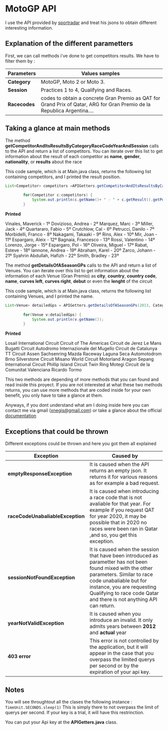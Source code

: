 
# MotoGP API

I use the API provided by [sportradar](https://developer.sportradar.com/docs/read/racing/MotoGP_v2) and treat his jsons to obtain different interesting information.

## Explanation of the different parametters
First, we can call methods i've done to get competitors results. 
We have to filter them by : 


Parameters | Values samples
------------ | -------------
**Category**| MotoGP, Moto 2 or Moto 3.
**Session** | Practices 1 to 4, Qualifying and Races.
**Racecodes**| codes to obtain a concrete Gran Premio as QAT  for Grand Prix of Qatar, ARG for Gran Premio de la Republica Argentina....
## Taking a glance at main methods
The method **getCompetitorAndItsResultsByCategoryRaceCodeYearAndSession** calls to the API and return a list of competitors. You can iterate over this list to get information about the result of each competitor as **name**, **gender**, **nationality**, or **results** about the race

This code sample, which is at Main.java class, returns the following list containing competitors, and I printed the result position.
```java
List<Competitor> competitors =APIGetters.getCompetitorAndItsResultsByCategoryRaceCodeYearAndSession(2019, RaceCode.QAT, Category.MotoGP, Session.Qualifying);
		
		for(Competitor c:competitors) {
			System.out.println(c.getName()+ " - " + c.getResult().getPosition())
		}
```
**Printed** 

Vinales, Maverick - 1º
Dovizioso, Andrea - 2º
Marquez, Marc - 3º
Miller, Jack - 4º
Quartararo, Fabio - 5º
Crutchlow, Cal - 6º
Petrucci, Danilo - 7º
Morbidelli, Franco - 8º
Nakagami, Takaaki - 9º
Rins, Alex - 10º
Mir, Joan - 11º
Espargaro, Aleix - 12º
Bagnaia, Francesco - 13º
Rossi, Valentino - 14º
Lorenzo, Jorge - 15º
Espargaro, Pol - 16º
Oliveira, Miguel - 17º
Rabat, Esteve - 18º
Iannone, Andrea - 19º
Abraham, Karel - 20º
Zarco, Johann - 21º
Syahrin Abdullah, Hafizh - 22º
Smith, Bradley - 23º

The method **getDetailsOfASeasonGPs** calls to the API and return a list of Venues. You can iterate over this list to get information about the information of each Venue (Gran Premio) as **city**, **country**, **country code**,  **name**, **curves left**, **curves right**, **debut** or even the **lenght** of the circuit

This code sample, which is at Main.java class, returns the following list containing Venues, and I printed the name.

```java
List<Venue> detailedGps = APIGetters.getDetailsOfASeasonGPs(2013, Category.MotoGP);
		
		for(Venue v:detailedGps) {
			System.out.println(v.getName());
		}
```

**Printed**

Losail International Circuit
Circuit of The Americas
Circuit de Jerez
Le Mans Bugatti Circuit
Autodromo Internazionale del Mugello
Circuit de Catalunya
TT Circuit Assen
Sachsenring
Mazda Raceway Laguna Seca
Automotodrom Brno
Silverstone Circuit
Misano World Circuit
Motorland Aragon
Sepang International Circuit
Phillip Island Circuit
Twin Ring Motegi
Circuit de la Comunitat Valenciana Ricardo Tormo

This two methods are depending of more methods that you can found and read inside this proyect. If you are not interested at what these two methods returns, you can use more methods that are coded inside for your own benefit, you only have to take a glance at them.

Anyways, if you dont understand what am I doing inside here you can contact me via gmail (xnegis@gmail.com) or take a glance about the official [documentation](https://developer.sportradar.com/files/Sportradar_MotoGP_v2_Statistics_Feeds.pdf) 
## Exceptions that could be thrown
Different exceptions could be thrown and here you got them all explained

Exception | Caused by
------------ | -------------
**emptyResponseException**| It is caused when the API returns an empty json. It returns it for various reasons as for example a bad request.
**raceCodeUnabaliableException** | It is caused when introducing a race code that is not avaliable for that year. For example if you request QAT for year 2020, it may be possible that in 2020 no races were been ran in Qatar ,and so, you get this exception.
**sessionNotFoundException**| It is caused when the session that have been introduced as parametter has not been found mixed with the other parameters. Similar to race code unabaliable but for instance, you are requesting Qualifying to race code Qatar and there is not anything API can return.
**yearNotValidException**| It is caused when you introduce an invalid. It only admits years between **2012** and **actual** year
**403 error**| This error is not controlled by the application, but it will appear in the case that you overpass the limited querys per second or by the expiration of your api key.


## Notes
You will see throughtout all the clases the following instance :
`TimeUnit.SECONDS.sleep(1)`
This is simply there to not overpass the limit of querys per second. If your key is a trial, it will have this restrinction.

You can put your Api key at the **APIGetters.java** class.
